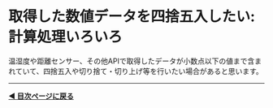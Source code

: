 # 取得した数値データを四捨五入したい: 計算処理いろいろ

温湿度や距離センサー、その他APIで取得したデータが小数点以下の値まで含まれていて、四捨五入や切り捨て・切り上げ等を行いたい場合があると思います。




---

**[◀ 目次ページに戻る](../readme.md)**